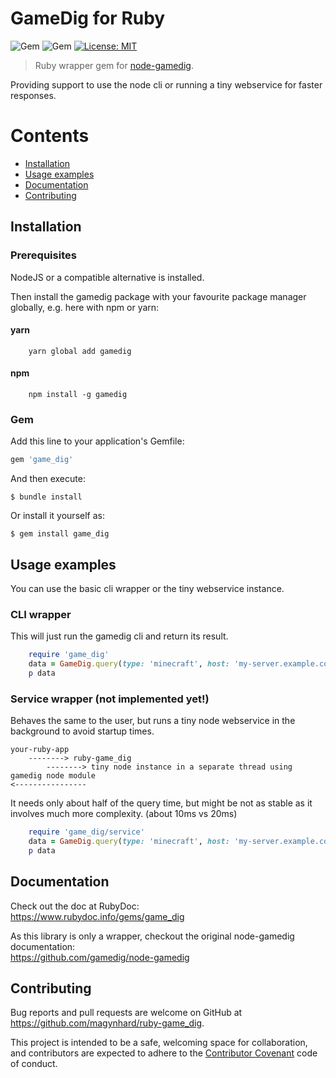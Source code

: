 # GameDig for Ruby
![Gem](https://img.shields.io/gem/v/game_dig?color=default&style=plastic&logo=ruby&logoColor=red)
![Gem](https://img.shields.io/gem/dt/game_dig?color=blue&style=plastic)
[![License: MIT](https://img.shields.io/badge/License-MIT-gold.svg?style=plastic&logo=mit)](LICENSE)

> Ruby wrapper gem for [node-gamedig](https://github.com/gamedig/node-gamedig).

Providing support to use the node cli or running a tiny webservice for faster responses.





# Contents

* [Installation](#installation)
* [Usage examples](#usage)
* [Documentation](#documentation)
* [Contributing](#contributing)




<a name="installation"></a>
## Installation
### Prerequisites
NodeJS or a compatible alternative is installed.

Then install the gamedig package with your favourite package manager globally, e.g. here with npm or yarn:

#### yarn
```
    yarn global add gamedig
```

#### npm
```
    npm install -g gamedig
```

### Gem

Add this line to your application's Gemfile:

```ruby
gem 'game_dig'
```

And then execute:

    $ bundle install

Or install it yourself as:

    $ gem install game_dig
    

<a name="usage"></a>
## Usage examples

You can use the basic cli wrapper or the tiny webservice instance.

### CLI wrapper

This will just run the gamedig cli and return its result.
```ruby
    require 'game_dig'
    data = GameDig.query(type: 'minecraft', host: 'my-server.example.com')
    p data
```

### Service wrapper (not implemented yet!)
Behaves the same to the user, but runs a tiny node webservice in the background to avoid startup times.

```
your-ruby-app 
    --------> ruby-game_dig 
        --------> tiny node instance in a separate thread using gamedig node module
<----------------    
```

It needs only about half of the query time, but might be not as stable as it involves much more complexity. (about 10ms vs 20ms)

```ruby
    require 'game_dig/service'
    data = GameDig.query(type: 'minecraft', host: 'my-server.example.com')
    p data
```

<a name="documentation"></a>
## Documentation
Check out the doc at RubyDoc:<br>
https://www.rubydoc.info/gems/game_dig


As this library is only a wrapper, checkout the original node-gamedig documentation:<br>
https://github.com/gamedig/node-gamedig






<a name="contributing"></a>
## Contributing

Bug reports and pull requests are welcome on GitHub at https://github.com/magynhard/ruby-game_dig. 

This project is intended to be a safe, welcoming space for collaboration, and contributors are expected to adhere to the [Contributor Covenant](http://contributor-covenant.org) code of conduct.

